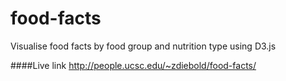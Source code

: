 # food-facts
Visualise food facts by food group and nutrition type using D3.js

####Live link
http://people.ucsc.edu/~zdiebold/food-facts/
